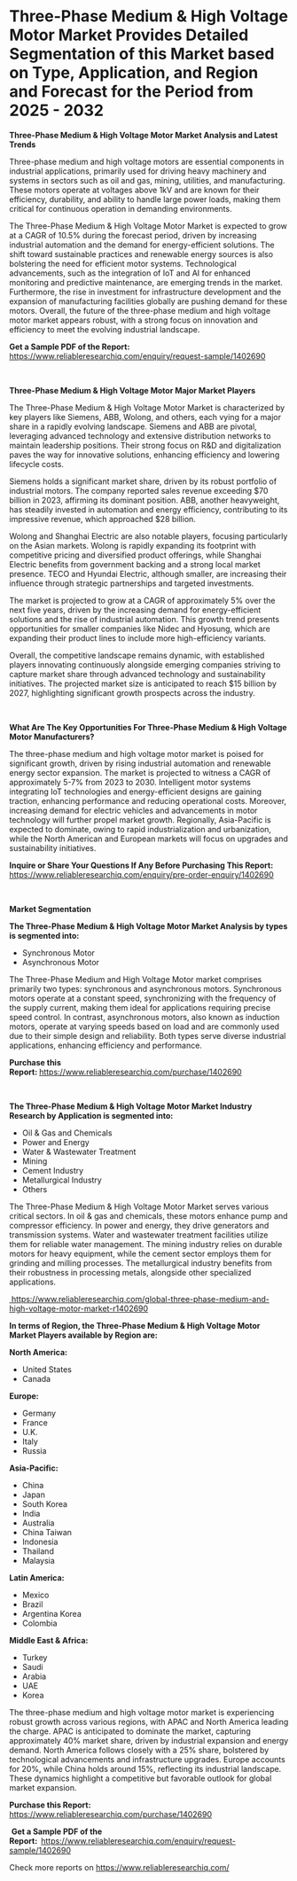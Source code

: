 <p><h1>Three-Phase Medium & High Voltage Motor Market Provides Detailed Segmentation of this Market based on Type, Application, and Region and Forecast for the Period from 2025 - 2032</h1></p><p><strong>Three-Phase Medium & High Voltage Motor Market Analysis and Latest Trends</strong></p>
<p><p>Three-phase medium and high voltage motors are essential components in industrial applications, primarily used for driving heavy machinery and systems in sectors such as oil and gas, mining, utilities, and manufacturing. These motors operate at voltages above 1kV and are known for their efficiency, durability, and ability to handle large power loads, making them critical for continuous operation in demanding environments.</p><p>The Three-Phase Medium & High Voltage Motor Market is expected to grow at a CAGR of 10.5% during the forecast period, driven by increasing industrial automation and the demand for energy-efficient solutions. The shift toward sustainable practices and renewable energy sources is also bolstering the need for efficient motor systems. Technological advancements, such as the integration of IoT and AI for enhanced monitoring and predictive maintenance, are emerging trends in the market. Furthermore, the rise in investment for infrastructure development and the expansion of manufacturing facilities globally are pushing demand for these motors. Overall, the future of the three-phase medium and high voltage motor market appears robust, with a strong focus on innovation and efficiency to meet the evolving industrial landscape.</p></p>
<p><strong>Get a Sample PDF of the Report:&nbsp;</strong> <a href="https://www.reliableresearchiq.com/enquiry/request-sample/1402690?utm_campaign=3066&utm_medium=2&utm_source=Github&utm_content=ia&utm_term=28032025&utm_id=three-phase-medium-high-voltage-motor">https://www.reliableresearchiq.com/enquiry/request-sample/1402690</a></p>
<p>&nbsp;</p>
<p><strong>Three-Phase Medium & High Voltage Motor Major Market Players</strong></p>
<p><p>The Three-Phase Medium & High Voltage Motor Market is characterized by key players like Siemens, ABB, Wolong, and others, each vying for a major share in a rapidly evolving landscape. Siemens and ABB are pivotal, leveraging advanced technology and extensive distribution networks to maintain leadership positions. Their strong focus on R&D and digitalization paves the way for innovative solutions, enhancing efficiency and lowering lifecycle costs.</p><p>Siemens holds a significant market share, driven by its robust portfolio of industrial motors. The company reported sales revenue exceeding $70 billion in 2023, affirming its dominant position. ABB, another heavyweight, has steadily invested in automation and energy efficiency, contributing to its impressive revenue, which approached $28 billion.</p><p>Wolong and Shanghai Electric are also notable players, focusing particularly on the Asian markets. Wolong is rapidly expanding its footprint with competitive pricing and diversified product offerings, while Shanghai Electric benefits from government backing and a strong local market presence. TECO and Hyundai Electric, although smaller, are increasing their influence through strategic partnerships and targeted investments.</p><p>The market is projected to grow at a CAGR of approximately 5% over the next five years, driven by the increasing demand for energy-efficient solutions and the rise of industrial automation. This growth trend presents opportunities for smaller companies like Nidec and Hyosung, which are expanding their product lines to include more high-efficiency variants.</p><p>Overall, the competitive landscape remains dynamic, with established players innovating continuously alongside emerging companies striving to capture market share through advanced technology and sustainability initiatives. The projected market size is anticipated to reach $15 billion by 2027, highlighting significant growth prospects across the industry.</p></p>
<p>&nbsp;</p>
<p><strong>What Are The Key Opportunities For Three-Phase Medium & High Voltage Motor Manufacturers?</strong></p>
<p><p>The three-phase medium and high voltage motor market is poised for significant growth, driven by rising industrial automation and renewable energy sector expansion. The market is projected to witness a CAGR of approximately 5-7% from 2023 to 2030. Intelligent motor systems integrating IoT technologies and energy-efficient designs are gaining traction, enhancing performance and reducing operational costs. Moreover, increasing demand for electric vehicles and advancements in motor technology will further propel market growth. Regionally, Asia-Pacific is expected to dominate, owing to rapid industrialization and urbanization, while the North American and European markets will focus on upgrades and sustainability initiatives.</p></p>
<p><strong>Inquire or Share Your Questions If Any Before Purchasing This Report:</strong> <a href="https://www.reliableresearchiq.com/enquiry/pre-order-enquiry/1402690?utm_campaign=3066&utm_medium=2&utm_source=Github&utm_content=ia&utm_term=28032025&utm_id=three-phase-medium-high-voltage-motor">https://www.reliableresearchiq.com/enquiry/pre-order-enquiry/1402690</a></p>
<p>&nbsp;</p>
<p><strong>Market Segmentation</strong></p>
<p><strong>The Three-Phase Medium & High Voltage Motor Market Analysis by types is segmented into:</strong></p>
<p><ul><li>Synchronous Motor</li><li>Asynchronous Motor</li></ul></p>
<p><p>The Three-Phase Medium and High Voltage Motor market comprises primarily two types: synchronous and asynchronous motors. Synchronous motors operate at a constant speed, synchronizing with the frequency of the supply current, making them ideal for applications requiring precise speed control. In contrast, asynchronous motors, also known as induction motors, operate at varying speeds based on load and are commonly used due to their simple design and reliability. Both types serve diverse industrial applications, enhancing efficiency and performance.</p></p>
<p><strong>Purchase this Report:&nbsp;</strong><a href="https://www.reliableresearchiq.com/purchase/1402690?utm_campaign=3066&utm_medium=2&utm_source=Github&utm_content=ia&utm_term=28032025&utm_id=three-phase-medium-high-voltage-motor">https://www.reliableresearchiq.com/purchase/1402690</a></p>
<p>&nbsp;</p>
<p><strong>The Three-Phase Medium & High Voltage Motor Market Industry Research by Application is segmented into:</strong></p>
<p><ul><li>Oil & Gas and Chemicals</li><li>Power and Energy</li><li>Water & Wastewater Treatment</li><li>Mining</li><li>Cement Industry</li><li>Metallurgical Industry</li><li>Others</li></ul></p>
<p><p>The Three-Phase Medium & High Voltage Motor Market serves various critical sectors. In oil & gas and chemicals, these motors enhance pump and compressor efficiency. In power and energy, they drive generators and transmission systems. Water and wastewater treatment facilities utilize them for reliable water management. The mining industry relies on durable motors for heavy equipment, while the cement sector employs them for grinding and milling processes. The metallurgical industry benefits from their robustness in processing metals, alongside other specialized applications.</p></p>
<p><a href="https://www.reliableresearchiq.com/global-three-phase-medium-and-high-voltage-motor-market-r1402690?utm_campaign=3066&utm_medium=2&utm_source=Github&utm_content=ia&utm_term=28032025&utm_id=three-phase-medium-high-voltage-motor">&nbsp;https://www.reliableresearchiq.com/global-three-phase-medium-and-high-voltage-motor-market-r1402690</a></p>
<p><strong>In terms of Region, the Three-Phase Medium & High Voltage Motor Market Players available by Region are:</strong></p>
<p>
    <p> <strong> North America: </strong>
        <ul>
            <li>United States</li>
            <li>Canada</li>
        </ul>
        </p> 
    <p> <strong> Europe: </strong>
        <ul>
            <li>Germany</li>
            <li>France</li>
            <li>U.K.</li>
            <li>Italy</li>
            <li>Russia</li>
        </ul>
        </p> 
    <p> <strong> Asia-Pacific: </strong>
        <ul>
            <li>China</li>
            <li>Japan</li>
            <li>South Korea</li>
            <li>India</li>
            <li>Australia</li>
            <li>China Taiwan</li>
            <li>Indonesia</li>
            <li>Thailand</li>
            <li>Malaysia</li>
        </ul>
        </p> 
    <p> <strong> Latin America: </strong>
        <ul>
            <li>Mexico</li>
            <li>Brazil</li>
            <li>Argentina Korea</li>
            <li>Colombia</li>
        </ul>
        </p> 
    <p> <strong> Middle East & Africa: </strong>
        <ul>
            <li>Turkey</li>
            <li>Saudi</li>
            <li>Arabia</li>
            <li>UAE</li>
            <li>Korea</li>
        </ul>
    </p>
    </p>
<p><p>The three-phase medium and high voltage motor market is experiencing robust growth across various regions, with APAC and North America leading the charge. APAC is anticipated to dominate the market, capturing approximately 40% market share, driven by industrial expansion and energy demand. North America follows closely with a 25% share, bolstered by technological advancements and infrastructure upgrades. Europe accounts for 20%, while China holds around 15%, reflecting its industrial landscape. These dynamics highlight a competitive but favorable outlook for global market expansion.</p></p>
<p><strong>Purchase this Report: </strong><a href="https://www.reliableresearchiq.com/purchase/1402690?utm_campaign=3066&utm_medium=2&utm_source=Github&utm_content=ia&utm_term=28032025&utm_id=three-phase-medium-high-voltage-motor">https://www.reliableresearchiq.com/purchase/1402690</a></p>
<p>&nbsp;<strong>Get a Sample PDF of the Report:&nbsp;&nbsp;</strong><a href="https://www.reliableresearchiq.com/enquiry/request-sample/1402690?utm_campaign=3066&utm_medium=2&utm_source=Github&utm_content=ia&utm_term=28032025&utm_id=three-phase-medium-high-voltage-motor">https://www.reliableresearchiq.com/enquiry/request-sample/1402690</a></p>
<p><strong></strong></p>
<p>Check more reports on <a href="https://www.reliableresearchiq.com/?utm_campaign=3066&utm_medium=2&utm_source=Github&utm_content=ia&utm_term=28032025&utm_id=three-phase-medium-high-voltage-motor">https://www.reliableresearchiq.com/</a></p>